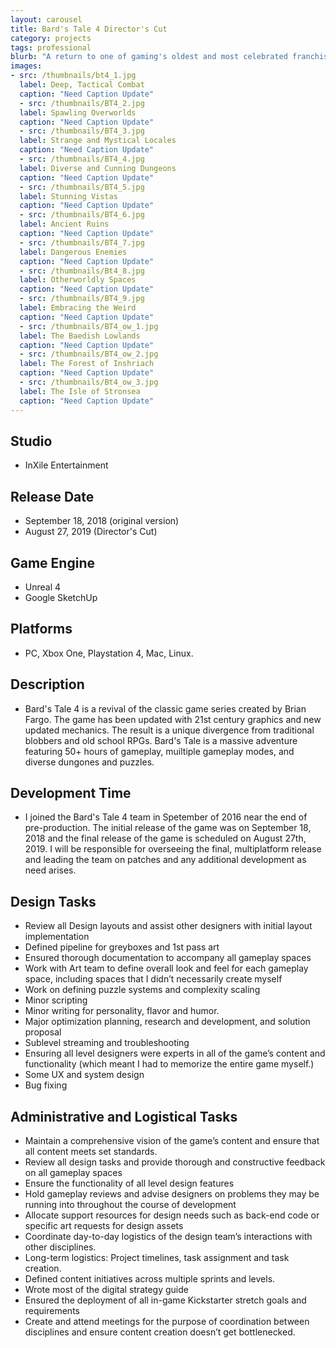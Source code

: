 ```yaml
---
layout: carousel
title: Bard's Tale 4 Director's Cut
category: projects
tags: professional
blurb: "A return to one of gaming's oldest and most celebrated franchises."
images:
- src: /thumbnails/bt4_1.jpg
  label: Deep, Tactical Combat
  caption: "Need Caption Update"
  - src: /thumbnails/BT4_2.jpg
  label: Spawling Overworlds
  caption: "Need Caption Update"
  - src: /thumbnails/BT4_3.jpg
  label: Strange and Mystical Locales
  caption: "Need Caption Update"
  - src: /thumbnails/BT4_4.jpg
  label: Diverse and Cunning Dungeons
  caption: "Need Caption Update"
  - src: /thumbnails/BT4_5.jpg
  label: Stunning Vistas
  caption: "Need Caption Update"
  - src: /thumbnails/BT4_6.jpg
  label: Ancient Ruins
  caption: "Need Caption Update"
  - src: /thumbnails/BT4_7.jpg
  label: Dangerous Enemies
  caption: "Need Caption Update"
  - src: /thumbnails/Bt4_8.jpg
  label: Otherworldly Spaces
  caption: "Need Caption Update"
  - src: /thumbnails/BT4_9.jpg
  label: Embracing the Weird
  caption: "Need Caption Update"
  - src: /thumbnails/BT4_ow_1.jpg
  label: The Baedish Lowlands
  caption: "Need Caption Update"
  - src: /thumbnails/BT4_ow_2.jpg
  label: The Forest of Inshriach
  caption: "Need Caption Update"
  - src: /thumbnails/Bt4_ow_3.jpg
  label: The Isle of Stronsea
  caption: "Need Caption Update"
---
```



## Studio
- InXile Entertainment

## Release Date
- September 18, 2018 (original version)
- August 27, 2019 (Director's Cut)

## Game Engine
- Unreal 4
- Google SketchUp

## Platforms
- PC, Xbox One, Playstation 4, Mac, Linux.

## Description
- Bard's Tale 4 is a revival of the classic game series created by Brian Fargo. The game has been updated with 21st century graphics and new updated mechanics. The result is a unique divergence from traditional blobbers and old school RPGs. Bard's Tale is a massive adventure featuring 50+ hours of gameplay, muiltiple gameplay modes, and diverse dungones and puzzles.

## Development Time
- I joined the Bard's Tale 4 team in Spetember of 2016 near the end of pre-production. The initial release of the game was on September 18, 2018 and the final release of the game is scheduled on August 27th, 2019. I will be responsible for overseeing the final, multiplatform release and leading the team on patches and any additional development as need arises. 

## Design Tasks
- Review all Design layouts and assist other designers with initial layout implementation
- Defined pipeline for greyboxes and 1st pass art
- Ensured thorough documentation to accompany all gameplay spaces
- Work with Art team to define overall look and feel for each gameplay space, including spaces that I didn’t necessarily create myself
- Work on defining puzzle systems and complexity scaling
- Minor scripting
- Minor writing for personality, flavor and humor.
- Major optimization planning, research and development, and solution proposal
- Sublevel streaming and troubleshooting
- Ensuring all level designers were experts in all of the game’s content and functionality (which meant I had to memorize the entire game myself.)
- Some UX and system design
- Bug fixing

## Administrative and Logistical Tasks
- Maintain a comprehensive vision of the game’s content and ensure that all content meets set standards.
- Review all design tasks and provide thorough and constructive feedback on all gameplay spaces
- Ensure the functionality of all level design features
- Hold gameplay reviews and advise designers on problems they may be running into throughout the course of development
- Allocate support resources for design needs such as back-end code or specific art requests for design assets
- Coordinate day-to-day logistics of the design team’s interactions with other disciplines.
- Long-term logistics: Project timelines, task assignment and task creation.
- Defined content initiatives across multiple sprints and levels.
- Wrote most of the digital strategy guide
- Ensured the deployment of all in-game Kickstarter stretch goals and requirements
- Create and attend meetings for the purpose of coordination between disciplines and ensure content creation doesn’t get bottlenecked.
